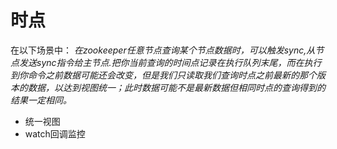 # 时点
在以下场景中：
*在zookeeper任意节点查询某个节点数据时，可以触发sync,从节点发送sync指令给主节点.把你当前查询的时间点记录在执行队列末尾，而在执行到你命令之前数据可能还会改变，但是我们只读取我们查询时点之前最新的那个版本的数据，以达到视图统一；此时数据可能不是最新数据但相同时点的查询得到的结果一定相同。*
- 统一视图
- watch回调监控